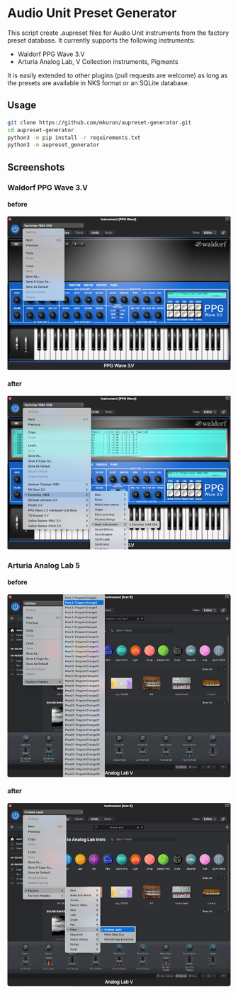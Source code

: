 # Audio Unit Preset Generator

This script create .aupreset files for Audio Unit instruments from the factory preset database.
It currently supports the following instruments:

* Waldorf PPG Wave 3.V
* Arturia Analog Lab, V Collection instruments, Pigments

It is easily extended to other plugins (pull requests are welcome) as long as the presets are available in NKS format or an SQLite database.

## Usage

```bash
git clone https://github.com/mkuron/aupreset-generator.git
cd aupreset-generator
python3 -m pip install -r requirements.txt
python3 -m aupreset_generator
```

## Screenshots

### Waldorf PPG Wave 3.V

#### before

![PPG Wave 3.V without presets](docs/ppgwave_before.png)

#### after

![PPG Wave 3.V with presets](docs/ppgwave_after.png)

### Arturia Analog Lab 5

#### before

![Analog Lab 5 without presets](docs/analoglab_before.png)

#### after

![Analog Lab 5 with presets](docs/analoglab_after.png)
